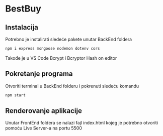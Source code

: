 BestBuy
=======
Instalacija
-------------
Potrebno je instalirati sledeće pakete unutar BackEnd foldera
```bash
npm i express mongoose nodemon dotenv cors
```
Takođe je u VS Code Bcrypt i Bcryptor Hash on editor 

Pokretanje programa
-------------------

Otvoriti terminal u BackEnd folderu i pokrenuti sledeću komandu
```bash
npm start
```

Renderovanje aplikacije
----------------------
Unutar FrontEnd foldera se nalazi fajl index.html kojeg je potrebno otvoriti pomoću Live Server-a na portu 5500



